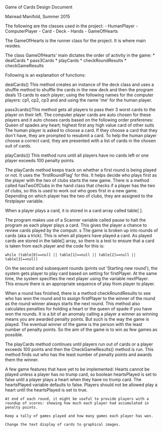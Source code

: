 Game of Cards Design Document

Mairead Manifold, Summer 2015

The following are the classes used in the project:
    - HumanPlayer
    - ComputerPlayer
    - Card
    - Deck
    - Hands
    - GameOfHearts

The GameOfHearts is the runner class for the project. It is where main resides. 

The class GameOfHearts' main dictates the order of activity in the game:
    * dealCards
    * pass3Cards
    * playCards
    * checkRoundResults
    * checkGameResults

Following is an explanation of functions: 

dealCards()
    This method creates an instance of the deck class and uses a shuffle method to shuffle the cards in the new deck and then the program deals 13 cards to each player; using the following names for the computer players: cp1, cp2, cp3 and and using the name 'me' for the human player. 


pass3cards()This method gets all players to pass their 3 worst cards to the player on their left. The computer player cards are auto chosen for these players and it auto choses cards based on the following order preferenes: 
    Queen of spades 
    any heart; highest first
    any high value card of other suits
The human player is asked to choose a card. If they choose a card that they don't have, they are prompted to resubmit a card. To help the human player choose a correct card, they are presented with a list of cards in the chosen suit of cards. 



playCards(()
This method runs until all players have no cards left or one player exceeds 100 penalty points. 

The playCards method keeps track on whether a first round is being played or not. It uses the 'firstRoundFlag' for this. It helps decide who plays first as the player with the two of clubs starts the new game. There is a method called hasTwoOfClubs in the hand class that checks if a player has the two of clubs, so this is used to work out who goes first in a new game. 
Depending on which player has the two of clubs, they are assigned to the firstplayer variable. 

When a player plays a card, it is stored in a card array called table[ ].


The program makes use of a Scanner variable called pause to halt the program as each player plays a card. This gives the player a chance to review cards played by the computr. s
The game is broken up into rounds of cards (aka a trick). This is when all players have played a card. As played cards are stored in the table[] array, so there is a test to ensure that a card is taken from each player and the code for this is:

	while (table[0]==null || table[1]==null || table[2]==null || table[3]==null)


On the second and subsequent rounds (prints out 'Starting new round'), the system gets player to play card based on setting for firstPlayer.  At the same time, the system specifies the next player using the variable nextPlayer. This ensure there is an appropriate sequence of play from player to player. 

When a round has finished, there is a method checkRoundResults to see who has won the round and to assign firstPlayer to the winner of the round as the round winner always starts the next round. This method also calculates penalties for holding a heart or the queen of spade if you have won the rounds. It is a bit of an anomaly calling a player a winner as winning means you are awarded penalty points. But such is the way the game is played. The eventual winner of the game is the person with the least number of penalty points. So the aim of the game is to win as few games as possible. 

The playCards method continues until players run out of cards or a player exceeds 100 points and then the CheckGameResults() method is run. 
This method finds out who has the least number of penalty points and awards them the winner. 
 
A few game features that have yet to be implemented:
    Hearts cannot be played unless a player has no trump card, so boolean heartsPlayed is set to false until a player plays a heart when they have no trump card. The heartsPlayed variable defaults to false.  Players should not be allowed play a heart until the heartsPlayed is set to true. 

    At end of each round, it might be useful to provide players with a roundup of scores: showing how much each player had accumulated in penalty points. 

    Keep a tally of games played and how many games each player has won. 

    Change the text display of cards to graphical images. 
